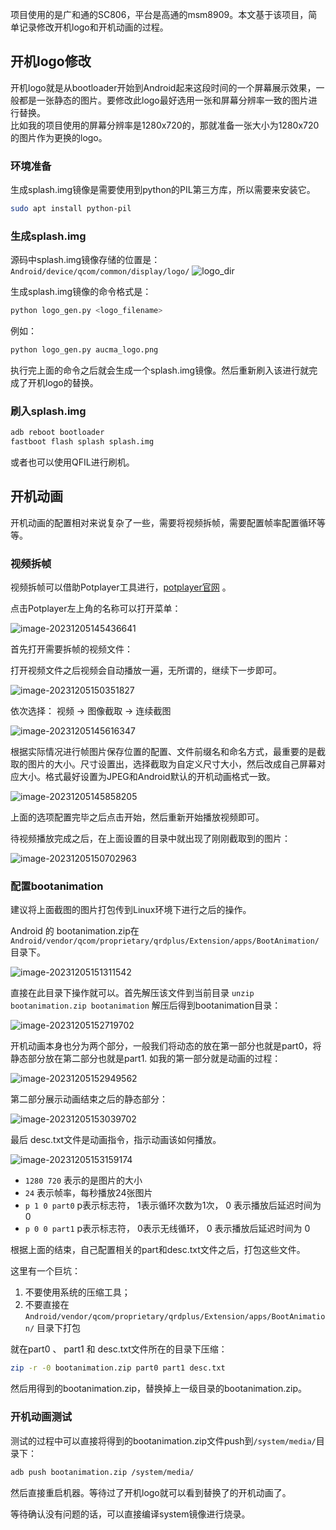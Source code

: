 项目使用的是广和通的SC806，平台是高通的msm8909。本文基于该项目，简单记录修改开机logo和开机动画的过程。

## 开机logo修改

开机logo就是从bootloader开始到Android起来这段时间的一个屏幕展示效果，一般都是一张静态的图片。要修改此logo最好选用一张和屏幕分辨率一致的图片进行替换。   
比如我的项目使用的屏幕分辨率是1280x720的，那就准备一张大小为1280x720的图片作为更换的logo。

### 环境准备
生成splash.img镜像是需要使用到python的PIL第三方库，所以需要来安装它。   
``` bash
sudo apt install python-pil
```

### 生成splash.img
源码中splash.img镜像存储的位置是：`Android/device/qcom/common/display/logo/` 
![logo_dir](https://klelee-images.oss-cn-qingdao.aliyuncs.com/typora/image.png)

生成splash.img镜像的命令格式是：

```bash
python logo_gen.py <logo_filename>
```

例如：

```bash
python logo_gen.py aucma_logo.png
```

执行完上面的命令之后就会生成一个splash.img镜像。然后重新刷入该进行就完成了开机logo的替换。

### 刷入splash.img

```bash
adb reboot bootloader
fastboot flash splash splash.img
```

或者也可以使用QFIL进行刷机。



## 开机动画

开机动画的配置相对来说复杂了一些，需要将视频拆帧，需要配置帧率配置循环等等。

### 视频拆帧

视频拆帧可以借助Potplayer工具进行，[potplayer官网](https://potplayer.daum.net/?lang=zh_CN)  。

点击Potplayer左上角的名称可以打开菜单：

![image-20231205145436641](https://klelee-images.oss-cn-qingdao.aliyuncs.com/typora/image-20231205145436641.png)

首先打开需要拆帧的视频文件：

打开视频文件之后视频会自动播放一遍，无所谓的，继续下一步即可。

![image-20231205150351827](https://klelee-images.oss-cn-qingdao.aliyuncs.com/typora/image-20231205150351827.png)

依次选择： 视频 -> 图像截取 -> 连续截图

![image-20231205145616347](https://klelee-images.oss-cn-qingdao.aliyuncs.com/typora/image-20231205145616347.png)

根据实际情况进行帧图片保存位置的配置、文件前缀名和命名方式，最重要的是截取的图片的大小。尺寸设置出，选择截取为自定义尺寸大小，然后改成自己屏幕对应大小。格式最好设置为JPEG和Android默认的开机动画格式一致。

![image-20231205145858205](https://klelee-images.oss-cn-qingdao.aliyuncs.com/typora/image-20231205145858205.png)

上面的选项配置完毕之后点击开始，然后重新开始播放视频即可。

待视频播放完成之后，在上面设置的目录中就出现了刚刚截取到的图片：

![image-20231205150702963](https://klelee-images.oss-cn-qingdao.aliyuncs.com/typora/image-20231205150702963.png)



### 配置bootanimation

建议将上面截图的图片打包传到Linux环境下进行之后的操作。

Android 的 bootanimation.zip在 `Android/vendor/qcom/proprietary/qrdplus/Extension/apps/BootAnimation/`目录下。

![image-20231205151311542](https://klelee-images.oss-cn-qingdao.aliyuncs.com/typora/image-20231205151311542.png)

直接在此目录下操作就可以。首先解压该文件到当前目录 `unzip bootanimation.zip bootanimation`   解压后得到bootanimation目录：

![image-20231205152719702](https://klelee-images.oss-cn-qingdao.aliyuncs.com/typora/image-20231205152719702.png)

开机动画本身也分为两个部分，一般我们将动态的放在第一部分也就是part0，将静态部分放在第二部分也就是part1. 如我的第一部分就是动画的过程：

![image-20231205152949562](https://klelee-images.oss-cn-qingdao.aliyuncs.com/typora/image-20231205152949562.png)

第二部分展示动画结束之后的静态部分：

![image-20231205153039702](https://klelee-images.oss-cn-qingdao.aliyuncs.com/typora/image-20231205153039702.png)

最后 desc.txt文件是动画指令，指示动画该如何播放。

![image-20231205153159174](https://klelee-images.oss-cn-qingdao.aliyuncs.com/typora/image-20231205153159174.png)

- `1280 720` 表示的是图片的大小
- `24` 表示帧率，每秒播放24张图片
- `p 1 0 part0` p表示标志符， 1表示循环次数为1次， 0 表示播放后延迟时间为 0
- `p 0 0 part1` p表示标志符， 0表示无线循环， 0 表示播放后延迟时间为 0

根据上面的结束，自己配置相关的part和desc.txt文件之后，打包这些文件。

这里有一个巨坑：

1. 不要使用系统的压缩工具；
2. 不要直接在`Android/vendor/qcom/proprietary/qrdplus/Extension/apps/BootAnimation/` 目录下打包

就在part0 、 part1 和 desc.txt文件所在的目录下压缩：

```bash
zip -r -0 bootanimation.zip part0 part1 desc.txt
```

然后用得到的bootanimation.zip，替换掉上一级目录的bootanimation.zip。

### 开机动画测试

测试的过程中可以直接将得到的bootanimation.zip文件push到`/system/media/`目录下：

```bash
adb push bootanimation.zip /system/media/
```

然后直接重启机器。等待过了开机logo就可以看到替换了的开机动画了。



等待确认没有问题的话，可以直接编译system镜像进行烧录。
